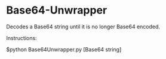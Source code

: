 # Base64-Unwrapper
Decodes a Base64 string until it is no longer Base64 encoded.

Instructions:

$python Base64Unwrapper.py [Base64 string]
